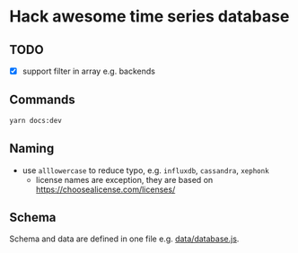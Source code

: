 # Hack awesome time series database


## TODO

- [x] support filter in array e.g. backends

## Commands

```bash
yarn docs:dev
```

## Naming

- use `alllowercase` to reduce typo, e.g. `influxdb`, `cassandra`, `xephonk`
  - license names are exception, they are based on https://choosealicense.com/licenses/

## Schema

Schema and data are defined in one file e.g. [data/database.js](../data/databases.js).
